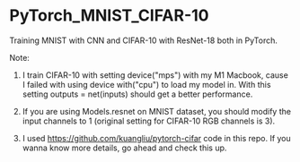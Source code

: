 # PyTorch_MNIST_CIFAR-10
Training MNIST with CNN and CIFAR-10 with ResNet-18 both in PyTorch.

Note: 
1. I train CIFAR-10 with setting device("mps") with my M1 Macbook, cause I failed with using device with("cpu") to load my model in. With this setting 
outputs = net(inputs) should get a better performance.

2. If you are using Models.resnet on MNIST dataset, you should modify the input channels to 1 (original setting for CIFAR-10 RGB channels is 3).

3. I used https://github.com/kuangliu/pytorch-cifar code in this repo. If you wanna know more details, go ahead and check this up.
